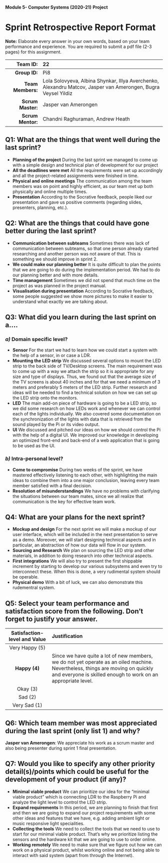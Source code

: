 **Module 5- Computer Systems (2020-21)**
**Project** 
# **Sprint Retrospective Report Format**


**Note:** Elaborate every answer in your own words, based on your team performance and experience. You are required to submit a pdf file (2-3 pages) for this assignment.


| **Team  ID:** | 22 |
| -----------------: | :--- |
| **Group  ID:** | Pi8 |
| **Team  Members:** | Lola Solovyeva, Albina Shynkar, Illya Averchenko, Alexandru Matcov, Jasper van Amerongen, Bugra Veysel Yildiz |
| **Scrum  Master:** | Jasper van Amerongen |
| **Scrum  Mentor:** | Chandni Raghuraman, Andrew Heath |


## **Q1:** What are the things that went well during the last sprint? 
* **Planning of the project**
During the last sprint we managed to come up with a simple design and technical plan of development for our project
* **All the deadlines were met**
All the requirements were set up accordingly and all the project-related assignments were finished in time.
* **Physical and online meetings**
The communication among the team members was on point and highly efficient, as our team met up both physically and online multiple times.  
* **Presentation**
According to the Socrative feedback, people liked our presentation and gave us positive comments (regarding slides, presenters, planning, etc.). 


## **Q2:** What are the things that could have gone better during the last sprint?
* **Communication between subteams**
Sometimes there was lack of communication between subteams, so that one person already started researching and another person was not aware of that. This is something we should improve in sprint 2.
* **We could make our planning better**
It is quite difficult to plan the points that we are going to do during the implementation period. We had to do our planning better and with more details.
* **Time management**
Sometimes we did not spend that much time on the project as was planned in the project manual.
* **Visualisation during presentation**
According to Socrative feedback, some people suggested we show more pictures to make it easier to understand what exactly we are talking about.


## **Q3:** What did you learn during the last sprint on a….


### ***a)***   Domain specific level?
* **Sensor**
For the start we had to learn how we could start a system with the help of a sensor, in or case a LDR. 
* **Mounting the LED strip**
We discussed several options to mount the LED strip to the back side of TV/Desktop screens. The main requirement was to come up with a way we attach the strip so it is appropriate for any size and type of displays. Thus, we found out that the average size of the TV screens is about 40 inches and for that we need a minimum of 3 meters and preferably 5 meters of the LED strip. Further research and ideas will be needed to find a technical solution on how we can set up the LED strip onto the monitors.
* **LED**
The main add-on piece of hardware is going to be a LED strip, so we did some research on how LEDs work and whenever we can control each of the lights individually. We also covered some documentation on the synchronization of the lights with data that is retrieved from the sound played by the Pi or its video output.
* **UI**
We discussed and pitched our ideas on how we should control the Pi with the help of a digital UI. We improved our knowledge in developing an optimized front-end and back-end of a web application that is going to be used as the UI.


### ***b)***   Intra-personal level?
* **Come to compromise** 
During two weeks of the sprint, we have mastered effectively listening to each other, with highlighting the main ideas to combine them into a one major conclusion, leaving every team member satisfied with a final decision. 
* **Resolution of misunderstandings**
We have no problems with clarifying the situations between our team mates, since we all realize that communication is the key for effective team work. 


## **Q4:** What are your plans for the next sprint?
* **Mockup and design**
For the next sprint we will make a mockup of our user interface, which will be included in the next presentation to serve as a demo. Moreover, we will start designing technical aspects and in particular, an abstraction of how our data will flow in our system. 
* **Sourcing and Research**
We plan on sourcing the LED strip and other materials, in addition to doing research into other technical aspects.
* **First integrations**
We will also try to present the first shippable increment by starting to develop our various subsystems and even try to interconnect these. When this is done, a very rudimental system should be operable.
* **Physical demo**
With a bit of luck, we can also demonstrate this rudementral system.
## **Q5:** Select your team performance and satisfaction score from the following. Don’t forget to justify your answer.
| **Satisfaction-level  and Value** | **Justification** |
| :---------------------------------: | :----------------- |
| Very  Happy (5) |  |
| **Happy  (4)** | Since we have quite a lot of new members, we do not yet operate as an oiled machine. Nevertheless, things are moving on quickly and everyone is skilled enough to work on an appropriate level. |
| Okay  (3) |  |
| Sad  (2) |  |
| Very  Sad (1) |  |


## **Q6:** Which team member was most appreciated during the last sprint (only list 1) and why?
**Jasper van Amerongen**: We appreciate his work as a scrum master and also being presenter during sprint 1 final presentation. 


## **Q7:** Would you like to specify any other priority detail(s)/points which could be useful for the development of your product (if any)?
* **Minimal viable product**
We can prioritize our idea for the “minimal viable product” which is connecting LDR to the Raspberry Pi and analyze the light level to control the LED strip.
* **Expand requirements**
In this period, we are planning to finish that first and then we are going to expand our project requirements with some other ideas and features that we have, e.g. adding ambient light or music responsive light specialities.
* **Collecting the tools**
We need to collect the tools that we need to use to start for our minimal viable product. That’s why we prioritize listing the sensors and the hardware kit that we are going to use to order online.
* **Working remotely**
We need to make sure that we figure out how  we can work on a physical product, whilst working online and not being able to interact with said system (apart from through the Internet).